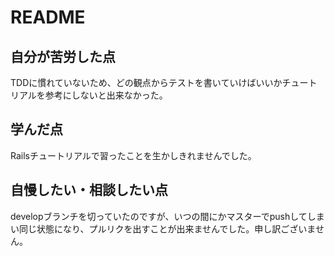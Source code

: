 # README

## 自分が苦労した点
TDDに慣れていないため、どの観点からテストを書いていけばいいかチュートリアルを参考にしないと出来なかった。

## 学んだ点
Railsチュートリアルで習ったことを生かしきれませんでした。

## 自慢したい・相談したい点
developブランチを切っていたのですが、いつの間にかマスターでpushしてしまい同じ状態になり、プルリクを出すことが出来ませんでした。申し訳ございません。
